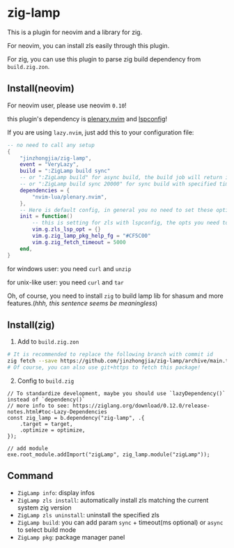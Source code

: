 # zig-lamp

This is a plugin for neovim and a library for zig.

For neovim, you can install zls easily through this plugin.

For zig, you can use this plugin to parse zig build dependency from `build.zig.zon`.

## Install(neovim)

For neovim user, please use neovim `0.10`!

this plugin's dependency is [plenary.nvim](https://github.com/nvim-lua/plenary.nvim) and [lspconfig](https://github.com/neovim/nvim-lspconfig)!

If you are using `lazy.nvim`, just add this to your configuration file:

```lua
-- no need to call any setup
{
    "jinzhongjia/zig-lamp",
    event = "VeryLazy",
    build = ":ZigLamp build sync"
    -- or ":ZigLamp build" for async build, the build job will return immediately
    -- or ":ZigLamp build sync 20000" for sync build with specified timeout 20000ms
    dependencies = {
        "nvim-lua/plenary.nvim",
    },
    -- Here is default config, in general you no need to set these options
    init = function()
        -- this is setting for zls with lspconfig, the opts you need to see document of zls and lspconfig
        vim.g.zls_lsp_opt = {}
        vim.g.zig_lamp_pkg_help_fg = "#CF5C00"
        vim.g.zig_fetch_timeout = 5000
    end,
}
```

for windows user: you need `curl` and `unzip`

for unix-like user: you need `curl` and `tar`

Oh, of course, you need to install `zig` to build lamp lib for shasum and more features.(_hhh, this sentence seems be meaningless_)

## Install(zig)

1. Add to `build.zig.zon`

```sh
# It is recommended to replace the following branch with commit id
zig fetch --save https://github.com/jinzhongjia/zig-lamp/archive/main.tar.gz
# Of course, you can also use git+https to fetch this package!
```

2. Config to `build.zig`

```zig
// To standardize development, maybe you should use `lazyDependency()` instead of `dependency()`
// more info to see: https://ziglang.org/download/0.12.0/release-notes.html#toc-Lazy-Dependencies
const zig_lamp = b.dependency("zig-lamp", .{
    .target = target,
    .optimize = optimize,
});

// add module
exe.root_module.addImport("zigLamp", zig_lamp.module("zigLamp"));
```

## Command

- `ZigLamp info`: display infos
- `ZigLamp zls install`: automatically install zls matching the current system zig version
- `ZigLamp zls uninstall`: uninstall the specified zls
- `ZigLamp build`: you can add param `sync` + timeout(ms optional) or `async` to select build mode
- `ZigLamp pkg`: package manager panel